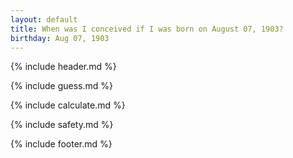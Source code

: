 ```yaml
---
layout: default
title: When was I conceived if I was born on August 07, 1903?
birthday: Aug 07, 1903
---
```


{% include header.md %}

{% include guess.md %}

{% include calculate.md %}

{% include safety.md %}

{% include footer.md %}



